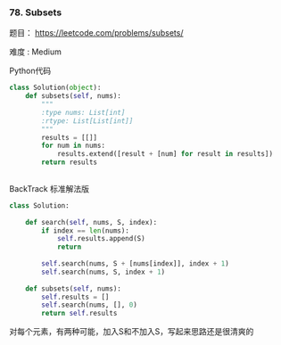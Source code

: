 ### 78. Subsets

题目： 
<https://leetcode.com/problems/subsets/>


难度 : Medium


Python代码

```python
class Solution(object):
    def subsets(self, nums):
        """
        :type nums: List[int]
        :rtype: List[List[int]]
        """
        results = [[]]
        for num in nums:
            results.extend([result + [num] for result in results])
        return results
            
```


BackTrack 标准解法版


```python
class Solution:
    
    def search(self, nums, S, index):
        if index == len(nums):
            self.results.append(S)
            return
        
        self.search(nums, S + [nums[index]], index + 1)
        self.search(nums, S, index + 1)
        
    def subsets(self, nums):
        self.results = []
        self.search(nums, [], 0)
        return self.results
```

对每个元素，有两种可能，加入S和不加入S，写起来思路还是很清爽的
